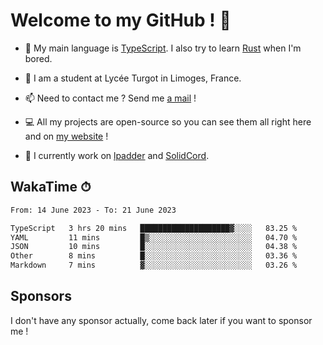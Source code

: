# Welcome to my GitHub ! 🌃

- 🔭 My main language is [TypeScript](https://www.typescriptlang.org/). I also try to learn [Rust](https://www.rust-lang.org/) when I'm bored. 

- 🌱 I am a student at Lycée Turgot in Limoges, France.

- 📫 Need to contact me ? Send me <a href="mailto:mikkel@milescode.dev">a mail</a> !

- 💻 All my projects are open-source so you can see them all right here and on <a href="https://www.vexcited.ml">my website</a> !

- 👀 I currently work on [lpadder](https://github.com/Vexcited/lpadder) and [SolidCord](https://github.com/Vexcited/SolidCord).

## WakaTime ⏱

<!--START_SECTION:waka-->

```txt
From: 14 June 2023 - To: 21 June 2023

TypeScript   3 hrs 20 mins   ████████████████████▓░░░░   83.25 %
YAML         11 mins         █▒░░░░░░░░░░░░░░░░░░░░░░░   04.70 %
JSON         10 mins         █░░░░░░░░░░░░░░░░░░░░░░░░   04.38 %
Other        8 mins          █░░░░░░░░░░░░░░░░░░░░░░░░   03.36 %
Markdown     7 mins          ▓░░░░░░░░░░░░░░░░░░░░░░░░   03.26 %
```

<!--END_SECTION:waka-->

## Sponsors

I don't have any sponsor actually, come back later if you want to sponsor me !
